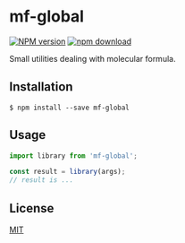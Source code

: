 # mf-global

[![NPM version][npm-image]][npm-url]
[![npm download][download-image]][download-url]

Small utilities dealing with molecular formula.

## Installation

`$ npm install --save mf-global`

## Usage

```js
import library from 'mf-global';

const result = library(args);
// result is ...
```

## License

[MIT](./LICENSE)

[npm-image]: https://img.shields.io/npm/v/mf-global.svg?style=flat-square
[npm-url]: https://www.npmjs.com/package/mf-global
[download-image]: https://img.shields.io/npm/dm/mf-global.svg?style=flat-square
[download-url]: https://www.npmjs.com/package/mf-global
